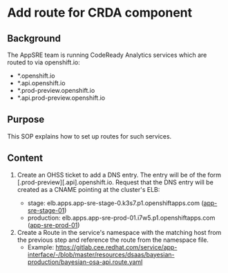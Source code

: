 # Add route for CRDA component

## Background

The AppSRE team is running CodeReady Analytics services which are routed to via openshift.io:
- *.openshift.io
- *.api.openshift.io
- *.prod-preview.openshift.io
- *.api.prod-preview.openshift.io

## Purpose

This SOP explains how to set up routes for such services.

## Content

1. Create an OHSS ticket to add a DNS entry. The entry will be of the form <service-name>[.prod-preview][.api].openshift.io. Request that the DNS entry will be created as a CNAME pointing at the cluster's ELB:
    * stage: elb.apps.app-sre-stage-0.k3s7.p1.openshiftapps.com ([app-sre-stage-01](/data/openshift/app-sre-stage-01/cluster.yml))
    * production: elb.apps.app-sre-prod-01.i7w5.p1.openshiftapps.com ([app-sre-prod-01](/data/openshift/app-sre-prod-01/cluster.yml))
1. Create a Route in the service's namespace with the matching host from the previous step and reference the route from the namespace file.
    * Example: https://gitlab.cee.redhat.com/service/app-interface/-/blob/master/resources/dsaas/bayesian-production/bayesian-osa-api.route.yaml
